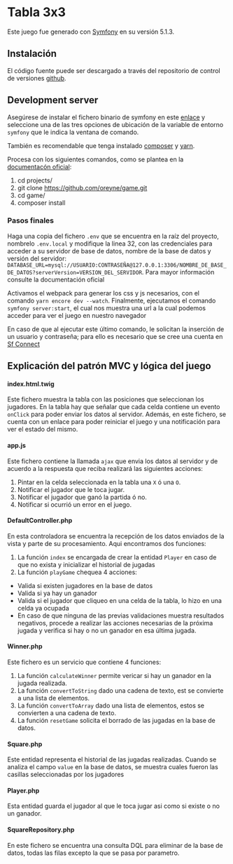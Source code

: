 # Tabla 3x3

Este juego fue generado con [Symfony](https://symfony.com/) en su versión 5.1.3.

## Instalación

El código fuente puede ser descargado a través del repositorio de control de versiones [github](https://github.com/oreyne/game). 
## Development server

Asegúrese de instalar el fichero binario de symfony en este [enlace](https://symfony.com/download) y seleccione una 
de las tres opciones de ubicación de la variable de entorno `symfony` que le indica la ventana de comando.

También es recomendable que tenga instalado [composer](https://getcomposer.org/) y [yarn](https://classic.yarnpkg.com/en/docs/install/).

Procesa con los siguientes comandos, como se plantea en la [documentacón oficial](https://symfony.com/doc/current/setup.html#setting-up-an-existing-symfony-project):
1. cd projects/
2. git clone https://github.com/oreyne/game.git
3. cd game/
4. composer install

### Pasos finales

Haga una copia del fichero `.env` que se encuentra en la raíz del proyecto, nombrelo `.env.local` y modifique la linea 32, con las credenciales para acceder a su servidor de 
 base de datos, nombre de la base de datos y versión del servidor: `DATABASE_URL=mysql://USUARIO:CONTRASEÑA@127.0.0.1:3306/NOMBRE_DE_BASE_DE_DATOS?serverVersion=VERSION_DEL_SERVIDOR`. Para mayor información consulte la documentación oficial

Activamos el webpack para generar los css y js necesarios, con el comando `yarn encore dev --watch`.
Finalmente, ejecutamos el comando `symfony server:start`, el cual nos muestra una url a la cual podemos acceder para ver el juego en nuestro navegador

En caso de que al ejecutar este último comando, le solicitan la inserción de un usuario y contraseña; para ello es necesario que se cree una cuenta
en [Sf Connect](https://connect.symfony.com/login)

## Explicación del patrón MVC y lógica del juego

#### index.html.twig

Este fichero muestra la tabla con las posiciones que seleccionan los jugadores. En la tabla hay que señalar que cada celda
contiene un evento `onClick` para poder enviar los datos al servidor. Además, en este fichero, se cuenta con un enlace para poder reiniciar
el juego y una notificación para ver el estado del mismo.

#### app.js

Este fichero contiene la llamada `ajax` que envia los datos al servidor y de acuerdo a la respuesta
que reciba realizará las siguientes acciones:
1. Pintar en la celda seleccionada en la tabla una `X` ó una `O`.
2. Notificar el jugador que le toca jugar.
3. Notificar el jugador que ganó la partida ó no.
4. Notificar si ocurrió un error en el juego.

#### DefaultController.php

En esta controladora se encuentra la recepción de los datos 
enviados de la vista y parte de su procesamiento. Aqui encontramos dos funciones:
1. La función `index` se encargada de crear la entidad `Player` en caso de que no exista y 
inicializar el historial de jugadas
2. La función `playGame` chequea 4 acciones:
- Valida si existen jugadores en la base de datos
- Valida si ya hay un ganador
- Valida si el jugador que cliqueo en una celda de la tabla, lo hizo en una celda ya ocupada
- En caso de que ninguna de las previas validaciones muestra resultados negativos, procede a realizar las acciones necesarias
de la próxima jugada y verifica si hay o no un ganador en esa última jugada.

#### Winner.php

Este fichero es un servicio que contiene 4 funciones:
1. La función `calculateWinner` permite vericar si hay un ganador en la jugada realizada.
2. La función `convertToString` dado una cadena de texto, est se convierte a una lista de elementos.
3. La función `convertToArray` dado una lista de elementos, estos se convierten a una cadena de texto.
4. La función `resetGame` solicita el borrado de las jugadas en la base de datos.

#### Square.php
Este entidad representa el historial de las jugadas realizadas. Cuando se analiza el campo `value`
 en la base de datos, se muestra cuales fueron las casillas seleccionadas por los jugadores

#### Player.php
Esta entidad guarda el jugador al que le toca jugar asi como si existe o no un ganador.

#### SquareRepository.php
En este fichero se encuentra una consulta DQL para eliminar de la base de datos, todas las 
 filas excepto la que se pasa por parametro.